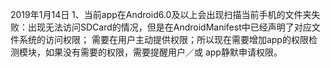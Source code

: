 2019年1月14日
1、当前app在Android6.0及以上会出现扫描当前手机的文件夹失败：出现无法访问SDCard的情况，但是在AndroidManifest中已经声明了对应文件系统的访问权限；
   需要在用户主动提供权限；所以现在需要增加app的权限检测模块，如果没有需要的权限，需要提醒用户／或 app静默申请权限。